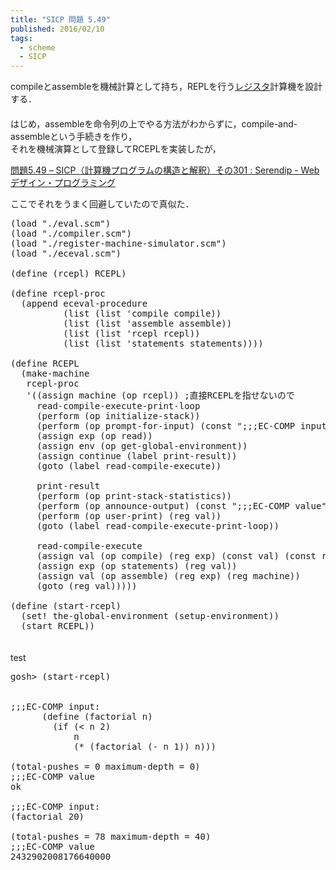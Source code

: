 ```yaml
---
title: "SICP 問題 5.49"
published: 2016/02/10
tags:
  - scheme
  - SICP
---
```


<p>compileとassembleを機械計算として持ち，REPLを行う<a class="keyword" href="http://d.hatena.ne.jp/keyword/%A5%EC%A5%B8%A5%B9%A5%BF">レジスタ</a>計算機を設計する．<br/>
　<br/>
はじめ，assembleを命令列の上でやる方法がわからずに，compile-and-assembleという手続きを作り，<br/>
それを機械演算として登録してRCEPLを実装したが，</p>

<p><a href="http://www.serendip.ws/archives/4005">&#x554F;&#x984C;5.49 &ndash; SICP&#xFF08;&#x8A08;&#x7B97;&#x6A5F;&#x30D7;&#x30ED;&#x30B0;&#x30E9;&#x30E0;&#x306E;&#x69CB;&#x9020;&#x3068;&#x89E3;&#x91C8;&#xFF09;&#x305D;&#x306E;301 : Serendip - Web&#x30C7;&#x30B6;&#x30A4;&#x30F3;&#x30FB;&#x30D7;&#x30ED;&#x30B0;&#x30E9;&#x30DF;&#x30F3;&#x30B0;</a></p>

<p>ここでそれをうまく回避していたので真似た．</p>

<pre class="code lang-scheme" data-lang="scheme" data-unlink><span class="synSpecial">(</span><span class="synIdentifier">load</span> <span class="synConstant">&quot;./eval.scm&quot;</span><span class="synSpecial">)</span>
<span class="synSpecial">(</span><span class="synIdentifier">load</span> <span class="synConstant">&quot;./compiler.scm&quot;</span><span class="synSpecial">)</span>
<span class="synSpecial">(</span><span class="synIdentifier">load</span> <span class="synConstant">&quot;./register-machine-simulator.scm&quot;</span><span class="synSpecial">)</span>
<span class="synSpecial">(</span><span class="synIdentifier">load</span> <span class="synConstant">&quot;./eceval.scm&quot;</span><span class="synSpecial">)</span>

<span class="synSpecial">(</span><span class="synStatement">define</span> <span class="synSpecial">(</span>rcepl<span class="synSpecial">)</span> RCEPL<span class="synSpecial">)</span>

<span class="synSpecial">(</span><span class="synStatement">define</span> rcepl-proc
  <span class="synSpecial">(</span><span class="synIdentifier">append</span> eceval-procedure
          <span class="synSpecial">(</span><span class="synIdentifier">list</span> <span class="synSpecial">(</span><span class="synIdentifier">list</span> <span class="synSpecial">'</span>compile compile<span class="synSpecial">))</span>
          <span class="synSpecial">(</span><span class="synIdentifier">list</span> <span class="synSpecial">(</span><span class="synIdentifier">list</span> <span class="synSpecial">'</span>assemble assemble<span class="synSpecial">))</span>
          <span class="synSpecial">(</span><span class="synIdentifier">list</span> <span class="synSpecial">(</span><span class="synIdentifier">list</span> <span class="synSpecial">'</span>rcepl rcepl<span class="synSpecial">))</span>
          <span class="synSpecial">(</span><span class="synIdentifier">list</span> <span class="synSpecial">(</span><span class="synIdentifier">list</span> <span class="synSpecial">'</span>statements statements<span class="synSpecial">))))</span>

<span class="synSpecial">(</span><span class="synStatement">define</span> RCEPL
  <span class="synSpecial">(</span>make-machine
   rcepl-proc
   <span class="synSpecial">'((</span>assign machine <span class="synSpecial">(</span>op rcepl<span class="synSpecial">))</span> <span class="synComment">;直接RCEPLを指せないので</span>
     read-compile-execute-print-loop
     <span class="synSpecial">(</span>perform <span class="synSpecial">(</span>op initialize-stack<span class="synSpecial">))</span>
     <span class="synSpecial">(</span>perform <span class="synSpecial">(</span>op prompt-for-input<span class="synSpecial">)</span> <span class="synSpecial">(</span>const <span class="synConstant">&quot;;;;EC-COMP input:&quot;</span><span class="synSpecial">))</span>
     <span class="synSpecial">(</span>assign exp <span class="synSpecial">(</span>op read<span class="synSpecial">))</span>
     <span class="synSpecial">(</span>assign env <span class="synSpecial">(</span>op get-global-environment<span class="synSpecial">))</span>
     <span class="synSpecial">(</span>assign continue <span class="synSpecial">(</span>label print-result<span class="synSpecial">))</span>
     <span class="synSpecial">(</span>goto <span class="synSpecial">(</span>label read-compile-execute<span class="synSpecial">))</span>

     print-result
     <span class="synSpecial">(</span>perform <span class="synSpecial">(</span>op print-stack-statistics<span class="synSpecial">))</span>
     <span class="synSpecial">(</span>perform <span class="synSpecial">(</span>op announce-output<span class="synSpecial">)</span> <span class="synSpecial">(</span>const <span class="synConstant">&quot;;;;EC-COMP value&quot;</span>:<span class="synSpecial">))</span>
     <span class="synSpecial">(</span>perform <span class="synSpecial">(</span>op user-print<span class="synSpecial">)</span> <span class="synSpecial">(</span>reg val<span class="synSpecial">))</span>
     <span class="synSpecial">(</span>goto <span class="synSpecial">(</span>label read-compile-execute-print-loop<span class="synSpecial">))</span>

     read-compile-execute
     <span class="synSpecial">(</span>assign val <span class="synSpecial">(</span>op compile<span class="synSpecial">)</span> <span class="synSpecial">(</span>reg exp<span class="synSpecial">)</span> <span class="synSpecial">(</span>const val<span class="synSpecial">)</span> <span class="synSpecial">(</span>const return<span class="synSpecial">)</span> <span class="synSpecial">(</span>const <span class="synSpecial">()))</span>
     <span class="synSpecial">(</span>assign exp <span class="synSpecial">(</span>op statements<span class="synSpecial">)</span> <span class="synSpecial">(</span>reg val<span class="synSpecial">))</span>
     <span class="synSpecial">(</span>assign val <span class="synSpecial">(</span>op assemble<span class="synSpecial">)</span> <span class="synSpecial">(</span>reg exp<span class="synSpecial">)</span> <span class="synSpecial">(</span>reg machine<span class="synSpecial">))</span>
     <span class="synSpecial">(</span>goto <span class="synSpecial">(</span>reg val<span class="synSpecial">)))))</span>

<span class="synSpecial">(</span><span class="synStatement">define</span> <span class="synSpecial">(</span>start-rcepl<span class="synSpecial">)</span>
  <span class="synSpecial">(</span><span class="synStatement">set!</span> the-global-environment <span class="synSpecial">(</span>setup-environment<span class="synSpecial">))</span>
  <span class="synSpecial">(</span>start RCEPL<span class="synSpecial">))</span>
</pre>


<p>　<br/>
test</p>

<pre class="code lang-scheme" data-lang="scheme" data-unlink>gosh&gt; <span class="synSpecial">(</span>start-rcepl<span class="synSpecial">)</span>


<span class="synComment">;;;EC-COMP input:</span>
      <span class="synSpecial">(</span><span class="synStatement">define</span> <span class="synSpecial">(</span>factorial n<span class="synSpecial">)</span>
        <span class="synSpecial">(</span><span class="synStatement">if</span> <span class="synSpecial">(</span><span class="synIdentifier">&lt;</span> n <span class="synConstant">2</span><span class="synSpecial">)</span>
            n
            <span class="synSpecial">(</span><span class="synIdentifier">*</span> <span class="synSpecial">(</span>factorial <span class="synSpecial">(</span><span class="synIdentifier">-</span> n <span class="synConstant">1</span><span class="synSpecial">))</span> n<span class="synSpecial">)))</span>

<span class="synSpecial">(</span>total-pushes <span class="synIdentifier">=</span> <span class="synConstant">0</span> maximum-depth <span class="synIdentifier">=</span> <span class="synConstant">0</span><span class="synSpecial">)</span>
<span class="synComment">;;;EC-COMP value</span>
ok

<span class="synComment">;;;EC-COMP input:</span>
<span class="synSpecial">(</span>factorial <span class="synConstant">20</span><span class="synSpecial">)</span>

<span class="synSpecial">(</span>total-pushes <span class="synIdentifier">=</span> <span class="synConstant">78</span> maximum-depth <span class="synIdentifier">=</span> <span class="synConstant">40</span><span class="synSpecial">)</span>
<span class="synComment">;;;EC-COMP value</span>
<span class="synConstant">2432902008176640000</span>
</pre>


